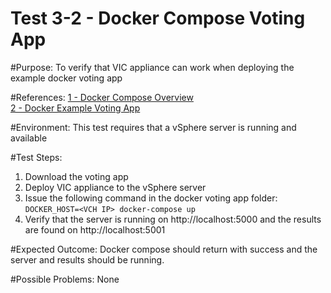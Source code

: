 Test 3-2 - Docker Compose Voting App
=======

#Purpose:
To verify that VIC appliance can work when deploying the example docker voting app

#References:
[1 - Docker Compose Overview](https://docs.docker.com/compose/overview/)  
[2 - Docker Example Voting App](https://github.com/docker/example-voting-app)

#Environment:
This test requires that a vSphere server is running and available

#Test Steps:
1. Download the voting app
2. Deploy VIC appliance to the vSphere server
3. Issue the following command in the docker voting app folder:  
```DOCKER_HOST=<VCH IP> docker-compose up``` 
4. Verify that the server is running on http://localhost:5000 and the results are found on http://localhost:5001

#Expected Outcome:
Docker compose should return with success and the server and results should be running.

#Possible Problems:
None